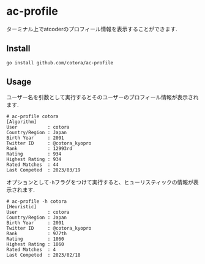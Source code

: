 # ac-profile
ターミナル上でatcoderのプロフィール情報を表示することができます.
## Install
```bash
go install github.com/cotora/ac-profile
```
## Usage
ユーザー名を引数として実行するとそのユーザーのプロフィール情報が表示されます.
```shell-session
# ac-profile cotora
[Algorithm]
User           : cotora
Country/Region : Japan
Birth Year     : 2001
Twitter ID     : @cotora_kyopro
Rank           : 12993rd
Rating         : 934
Highest Rating : 934
Rated Matches  : 44
Last Competed  : 2023/03/19
```
オプションとして`-h`フラグをつけて実行すると、ヒューリスティックの情報が表示されます.
```shell-session
# ac-profile -h cotora
[Heuristic]
User           : cotora
Country/Region : Japan
Birth Year     : 2001
Twitter ID     : @cotora_kyopro
Rank           : 977th
Rating         : 1060
Highest Rating : 1060
Rated Matches  : 4
Last Competed  : 2023/02/18
```